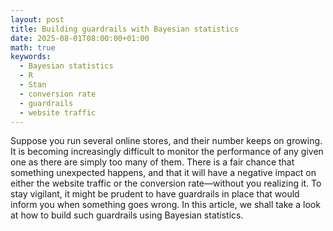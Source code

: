 ```yaml
---
layout: post
title: Building guardrails with Bayesian statistics
date: 2025-08-01T08:00:00+01:00
math: true
keywords:
  - Bayesian statistics
  - R
  - Stan
  - conversion rate
  - guardrails
  - website traffic
---
```


Suppose you run several online stores, and their number keeps on growing. It is
becoming increasingly difficult to monitor the performance of any given one as
there are simply too many of them. There is a fair chance that something
unexpected happens, and that it will have a negative impact on either the
website traffic or the conversion rate—without you realizing it. To stay
vigilant, it might be prudent to have guardrails in place that would inform you
when something goes wrong. In this article, we shall take a look at how to build
such guardrails using Bayesian statistics.
